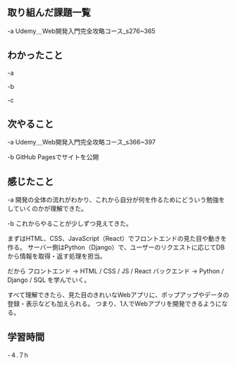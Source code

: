 
## 取り組んだ課題一覧  
-a  Udemy＿Web開発入門完全攻略コース_s276~365

## わかったこと
-a  

-b  

-c
## 次やること
-a  Udemy＿Web開発入門完全攻略コース_s366~397

-b  GitHub Pagesでサイトを公開

## 感じたこと
-a  開発の全体の流れがわかり、これから自分が何を作るためにどういう勉強をしていくのかが理解できた。

-b  これからやることが少しずつ見えてきた。

まずはHTML、CSS、JavaScript（React）でフロントエンドの見た目や動きを作る。
サーバー側はPython（Django）で、ユーザーのリクエストに応じてDBから情報を取得・返す処理を担当。

だから
フロントエンド → HTML / CSS / JS / React
バックエンド → Python / Django / SQL
を学んでいく。

すべて理解できたら、見た目のきれいなWebアプリに、ポップアップやデータの登録・表示なども加えられる。
つまり、1人でWebアプリを開発できるようになる。

## 学習時間
-４.７h
